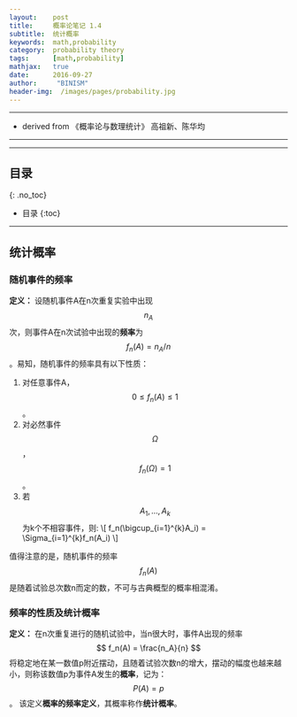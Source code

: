 ```yaml
---
layout:    post
title:     概率论笔记 1.4
subtitle:  统计概率
keywords:  math,probability
category:  probability theory
tags:      [math,probability]
mathjax:   true
date:      2016-09-27
author:     "BINISM"
header-img:  /images/pages/probability.jpg
---
```


---

* derived from  《概率论与数理统计》 高祖新、陈华均

---


---

## 目录
{: .no_toc}

* 目录
{:toc}

---

## 统计概率

### 随机事件的频率

**定义：** 设随机事件A在n次重复实验中出现$$ n_A $$次，则事件A在n次试验中出现的**频率**为$$ f_n(A) = n_A / n $$。易知，随机事件的频率具有以下性质：

  1. 对任意事件A，$$ 0 \le f_n(A) \le 1 $$。
  2. 对必然事件$$ \Omega $$，$$ f_n(\Omega) = 1 $$。
  3. 若$$ A_1, ... , A_k $$为k个不相容事件，则:
  \\[ f_n(\bigcup_{i=1}^{k}A_i) = \Sigma_{i=1}^{k}f_n(A_i) \\]

值得注意的是，随机事件的频率$$ f_n(A) $$是随着试验总次数n而定的数，不可与古典概型的概率相混淆。

### 频率的性质及统计概率

**定义：** 在n次重复进行的随机试验中，当n很大时，事件A出现的频率$$ f_n(A) = \frac{n_A}{n} $$将稳定地在某一数值p附近摆动，且随着试验次数n的增大，摆动的幅度也越来越小，则称该数值p为事件A发生的**概率**，记为：$$ P(A) = p $$。
该定义**概率的频率定义**，其概率称作**统计概率**。
